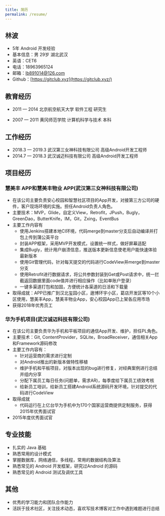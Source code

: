 ```yaml
---
title: 简历
permalink: /resume/
---
```


## 林波

- 5年 Android 开发经验
- 基本信息：男 29岁 湖北武汉
- 英语：CET6
- 电话：18963965124
- 邮箱：lb891014@126.com
- Github：[https://gitclub.xyz](https://gitclub.xyz/)

## 教育经历 

- 2011 — 2014 北京航空航天⼤学 软件工程 研究⽣

- 2007 — 2011 ⻩冈师范学院 计算机科学与技术 本科 

## ⼯作经历 

- 2018.3 — 2019.3 武汉第三女神科技有限公司 高级Android开发工程师
- 2014.7 — 2018.3 武汉诚迈科技有限公司 高级Android开发工程师

## 项⽬经历

### 慧美丰 APP和慧美丰物业 APP(武汉第三女神科技有限公司)

- 在该公司主要负责安心校园和智慧社区项目的App开发，对接第三方公司的硬件，客户现场环境的实施。担任Android负责人角色。
- 主要技术：MVP，Glide，自定义View，Retrofit，JPush，Bugly，GreenDao，ButterKnife，IM，Git，Zxing，EventBus
- 主要工作内容有
  - 使⽤Jenkins搭建本地CI环境，代码merge到master分⽀后⾃动编译并打包上传到蒲公英平台
  - 封装APP框架，采用MVP开发模式，设置统一样式，做好屏幕适配
  - 集成Bugly，统计⽤户崩溃信息，推送版本更新信息使老用户能快速体验最新版本
  - 使用Git管理代码，针对每天提交的代码进行CodeView并merge到master分支 
  - 使用Retrofit进行数据请求，将公共参数封装到Get或Post请求中，统一拦截返回数据里面code值并进行相应操作（比如单账户登录）
  - 一键多渠道打包和加固，方便统计各渠道的日活和下载量
- 取得成就：APP已推广到汉北玺园小区，遨博环宇小区，葛店开发区等10个小区使用，慧美丰App，慧美丰物业App，安心校园App已上架各应用市场
- 获得2018年优秀员工

### 华为⼿机项⽬(武汉诚迈科技有限公司)

- 在该公司主要负责华为手机和平板项目的通信App开发、维护，担任PL角色。
- 主要技术：Git, ContentProvider，SQLite，BroadReceiver，通信相关App和Framework源码修改
- 主要工作内容有：
  - 针对运营商的需求进⾏定制
  - 对Android推出的新版本做特性移植
  - 维护手机和平板项目，对版本出现的bug进行修复，对经典案例进行总结并组内分享
  - 分配下属员⼯每⽇任务(问题单，需求AR)，每季度给下属员⼯绩效考核 
  - 给新员⼯培训，给新员⼯搭建Android系统源码开发环境，针对提交的代码进⾏CodeView
- 取得成就
  - 代码运⾏在上亿台华为手机中为170个国家运营商提供定制服务，获得2015年优秀面试官
- 2015年度优秀面试官

## 专业技能 

* 扎实的 Java 基础
* 熟悉常⽤的设计模式
* 掌握数据库，网络通信，多线程，常用的数据结构及算法
* 熟悉常⻅的 Android 开发框架，研究过Android 的源码
* 熟悉常见的 Android 测试及调优工具 

## 其他 

* 优秀的学习能力和团队合作能力
* 活跃于技术社区，关注技术动态，喜欢写技术博客对工作中遇到难题进行总结
